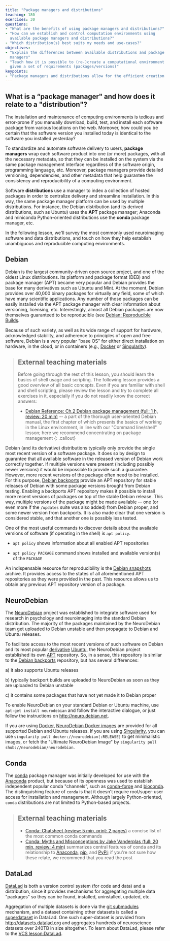 ```yaml
---
title: "Package managers and distributions"
teaching: 180
exercises: 30
questions:
- "What are the benefits of using package managers and distributions?"
- "How can we establish and control computation environments using
  available package managers and distributions?"
- "Which distribution(s) best suits my needs and use-cases?"
objectives:
- "Explain the differences between available distributions and package
  managers"
- "Teach how it is possible to (re-)create a computational environment
  given a set of requirements (packages/versions)"
keypoints:
- "Package managers and distributions allow for the efficient creation of tightly version-controlled computation environments"
---
```


## What is a “package manager" and how does it relate to a "distribution"?

The installation and maintenance of computing environments is tedious and
error-prone if you manually download, build, test, and install each
software package from various locations on the web. Moreover,
how could you be certain that the software version you installed
today is identical to the software you installed yesterday?

To standardize and automate software delivery to users, **package managers**
wrap each software product into one (or more) packages, with all the
necessary metadata, so that they can be installed on the system via the same
package management interface regardless of the software origin, programming
language, etc.  Moreover, package managers provide detailed versioning,
dependencies, and other metadata that help guarantee the consistency and
reproducibility of a computing environment.

Software **distributions** use a manager to
index a collection of hosted packages in order to centralize delivery and
streamline installation. In this way, the same package manager platform
can be used by multiple distributions. For instance, the Debian distribution (and its
derived distributions, such as Ubuntu) uses the **APT** package manager; Anaconda
and miniconda Python-oriented distributions use the **conda** package manager, etc.

In the following lesson, we'll survey the most commonly used
neuroimaging software and data distributions, and touch on how
they help establish unambiguous and reproducible computing environments.


## Debian

Debian is the largest community-driven open source project, and one of the
oldest Linux distributions. Its platform and package format (DEB) and package
manager (APT) became very popular and Debian provides the
base for many derivatives such as Ubuntu and Mint. At the moment, Debian provides
over 40,000 binary packages for virtually any field, some of which have many scientific applications.  Any number of those packages can be easily
installed via the APT package manager with clear information
about versioning, licensing, etc. Interestingly, almost all Debian packages are
now themselves guaranteed to be reproducible
(see [Debian: Reproducible Builds](https://wiki.debian.org/ReproducibleBuilds).

Because of such variety, as well as its wide range of support for hardware, acknowledged stability,
and adherence to principles of open and free software, Debian is a very popular
"base OS" for either direct installation on hardware, in the cloud, or in
containers (e.g., [Docker](https://www.docker.com/) or [Singularity](https://www.sylabs.io/singularity/)).

> ## External teaching materials
>
> Before going through the rest of this lesson, you should learn the
> basics of shell usage and scripting. The following lesson provides a
> good overview of all basic concepts.  Even if you are familiar with
> shell and shell scripting, please review the lesson and
> try to complete all exercises in it, especially if you do not readily know
> the correct answers:
>
>   - [Debian Reference: Ch.2 Debian package management (full: 1 h, review: 20 min)](https://www.debian.org/doc/manuals/debian-reference/ch02.en.html) --
>     a part of the thorough user-oriented Debian manual, the first chapter of which presents the basics of working
>     in the Linux environment, in line with our "Command line/shell" lesson; here we recommend
>     concentrating on package management
{: .callout}

Debian (and its derivative) distributions typically only provide the single most recent
version of a software package. It does so by design to guarantee that all
available software in the released version of Debian work correctly together.
If multiple versions were present (including possibly newer
versions) it would be impossible to provide such a guarantee. However, more recent versions
of the package often need to be installed. For this purpose,
[Debian backports](http://backports.debian.org) provide an APT repository for
stable releases of Debian with some package versions brought from Debian testing.
Enabling a backports APT repository makes it possible to install more recent versions of packages
on top of the stable Debian release. This way, multiple versions of the package
might be made available -- one (or even more if the `/updates` suite was also added)
from Debian proper, and some newer version from backports. It is also made clear that one version
is considered stable, and that another one is possibly less tested.

One of the most useful commands to discover details about the available versions
of software (if operating in the shell) is `apt policy`.

- `apt policy` shows information about all enabled APT repositories

- `apt policy PACKAGE` command shows installed and available version(s) of the
  `PACKAGE`


An indispensable resource for reproducibility is the
[Debian snapshots](http://snapshots.debian.org) archive. It provides access to
the states of all aforementioned APT repositories as they were provided in the past.
This resource allows us to obtain any previous APT repository version of a package.


## NeuroDebian

The [NeuroDebian](http://neuro.debian.net) project was established to integrate
software used for research in psychology and
neuroimaging into the standard Debian distribution. The majority of the packages
maintained by the NeuroDebian team get uploaded to Debian unstable and then
propagate to Debian and Ubuntu releases.

To facilitate access to the most recent versions
of such software on Debian and its most popular
[derivative](https://wiki.debian.org/Derivatives) [Ubuntu](http://ubuntu.com),
the NeuroDebian project established its own
[APT](https://en.wikipedia.org/wiki/APT_(Debian)) repository. So, in a sense,
this repository is similar to the [Debian backports](https://backports.debian.org/)
repository, but has several differences:

a) it also supports Ubuntu releases

b) typically backport builds are uploaded to NeuroDebian as soon as they are uploaded to Debian unstable

c) it contains some packages that have not yet made it to Debian proper

To enable NeuroDebian on your standard Debian or Ubuntu machine, use
`apt-get install neurodebian` and follow the interactive dialogue, or just follow
the instructions on http://neuro.debian.net.

If you are using [Docker](http://docker.io),
[NeuroDebian Docker images](https://hub.docker.com/_/neurodebian/) are provided for all
supported Debian and Ubuntu releases. If you are using [Singularity](http://singularity.lbl.gov), you can use `singularity pull docker://neurodebian[:RELEASE]` to get minimalistic images, or fetch the "Ultimate NeuroDebian Image" by `singularity pull shub://neurodebian/neurodebian`.

## Conda

The [conda] package manager was initially developed for use with the
[Anaconda] product, but because of its openness was used to establish
independent popular conda "channels", such as [conda-forge] and [bioconda].
The distinguishing feature of `conda` is that it doesn't require root/super-user access
for installation and management.  Although largely Python-oriented,
`conda` distributions are not limited to Python-based projects.

> ## External teaching materials
> - [Conda: Chatsheet (review: 5 min, print: 2 pages)](https://docs.conda.io/projects/conda/en/latest/user-guide/cheatsheet.html)
>   a concise list of the most common conda commands
> - [Conda: Myths and Misconceptions by Jake Vanderplas (full: 20 min, review: 4 min)](https://jakevdp.github.io/blog/2016/08/25/conda-myths-and-misconceptions/   )
>   summarizes central features of conda and its relationship to
>   [Anaconda], [pip](https://pip.pypa.io/en/stable/), and [PyPi](https://pypi.org/); if you're not sure how these relate, we
>   recommend that you read the post


## DataLad

[DataLad](https://www.datalad.org/) is both a version control system (for code and data) and a
distribution, since it provides mechanisms for aggregating multiple data
"packages" so they can be found, installed, uninstalled, updated, etc.

Aggregation of multiple datasets is done via the
[git submodules](https://git-scm.com/book/en/v2/Git-Tools-Submodules) mechanism,
and a dataset containing other datasets is called a
[superdataset](http://docs.datalad.org/en/latest/glossary.html) in DataLad.
One such super-dataset is provided from http://datasets.datalad.org and
aggregates hundreds of neuroscience datasets over 240TB in size altogether.
To learn about DataLad, please refer to the [VCS lesson:DataLad](../02-vcs/#datalad).


[conda]: https://en.wikipedia.org/wiki/Conda_(package_manager)
[Anaconda]: https://anaconda.org
[conda-forge]: https://conda-forge.org
[bioconda]: https://bioconda.github.io
